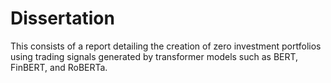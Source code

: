 # Dissertation

This consists of a report detailing the creation of zero investment portfolios using trading signals generated by transformer models such as BERT, FinBERT, and RoBERTa. 
